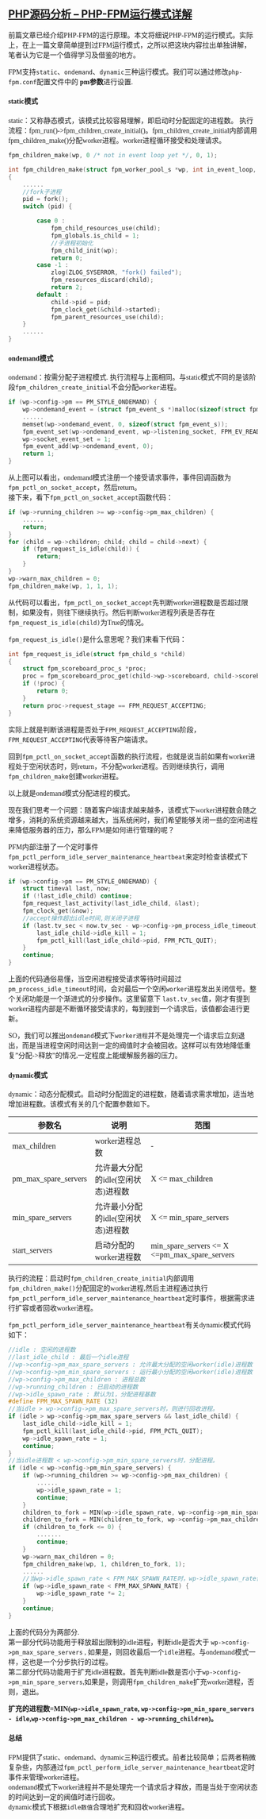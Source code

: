 ## [PHP源码分析 – PHP-FPM运行模式详解](http://mojijs.com/2016/11/221271/index.html)

<font face=黑体>

前篇文章已经介绍PHP-FPM的运行原理。本文将细说PHP-FPM的运行模式。实际上，在上一篇文章简单提到过FPM运行模式，之所以把这块内容拉出单独讲解，笔者认为它是一个值得学习及借鉴的地方。

FPM支持`static`、`ondemand`、`dynamic`三种运行模式。我们可以通过修改`php-fpm.conf`配置文件中的 **pm参数**进行设置.

#### **static模式**

static：又称静态模式，该模式比较容易理解，即启动时分配固定的进程数。 执行流程：fpm_run()->fpm_children_create_initial()。fpm_children_create_initial内部调用fpm_children_make()分配worker进程。worker进程循环接受和处理请求。

```c
fpm_children_make(wp, 0 /* not in event loop yet */, 0, 1);

int fpm_children_make(struct fpm_worker_pool_s *wp, int in_event_loop, int nb_to_spawn, int is_debug)
{
    ......
    //fork子进程
    pid = fork();
    switch (pid) {

        case 0 :
            fpm_child_resources_use(child);
            fpm_globals.is_child = 1;
            //子进程初始化
            fpm_child_init(wp);
            return 0;
        case -1 :
            zlog(ZLOG_SYSERROR, "fork() failed");
            fpm_resources_discard(child);
            return 2;
        default :
            child->pid = pid;
            fpm_clock_get(&child->started);
            fpm_parent_resources_use(child);
    }
    ......
}
```
#### **ondemand模式**

ondemand：按需分配子进程模式. 执行流程与上面相同。与static模式不同的是该阶段`fpm_children_create_initial`不会分配`worker`进程。
```c
if (wp->config->pm == PM_STYLE_ONDEMAND) {
    wp->ondemand_event = (struct fpm_event_s *)malloc(sizeof(struct fpm_event_s));
    ......
    memset(wp->ondemand_event, 0, sizeof(struct fpm_event_s));
    fpm_event_set(wp->ondemand_event, wp->listening_socket, FPM_EV_READ | FPM_EV_EDGE, fpm_pctl_on_socket_accept, wp);
    wp->socket_event_set = 1;
    fpm_event_add(wp->ondemand_event, 0);
    return 1;
}
```
从上图可以看出，ondemand模式注册一个接受请求事件，事件回调函数为`fpm_pctl_on_socket_accept`，然后return。   
接下来，看下`fpm_pctl_on_socket_accept`函数代码：
```c
if (wp->running_children >= wp->config->pm_max_children) {
    ......
    return;
}
for (child = wp->children; child; child = child->next) {
    if (fpm_request_is_idle(child)) {
        return;
    }
}
wp->warn_max_children = 0;
fpm_children_make(wp, 1, 1, 1);
```
从代码可以看出，`fpm_pctl_on_socket_accept`先判断worker进程数是否超过限制，如果没有，则往下继续执行。然后判断worker进程列表是否存在`fpm_request_is_idle(child)`为True的情况。

`fpm_request_is_idle()`是什么意思呢？我们来看下代码：

```c
int fpm_request_is_idle(struct fpm_child_s *child)
{
    struct fpm_scoreboard_proc_s *proc;
    proc = fpm_scoreboard_proc_get(child->wp->scoreboard, child->scoreboard_i);
    if (!proc) {
        return 0;
    }
    return proc->request_stage == FPM_REQUEST_ACCEPTING;
}
```
实际上就是判断该进程是否处于`FPM_REQUEST_ACCEPTING`阶段，`FPM_REQUEST_ACCEPTING`代表等待客户端请求。

回到`fpm_pctl_on_socket_accept`函数的执行流程，也就是说当前如果有worker进程处于空闲状态时，则return，不分配worker进程。否则继续执行，调用 `fpm_children_make`创建worker进程。

以上就是ondemand模式分配进程的模式。

现在我们思考一个问题：随着客户端请求越来越多，该模式下worker进程数会随之增多，消耗的系统资源越来越大，当系统闲时，我们希望能够关闭一些的空闲进程来降低服务器的压力，那么FPM是如何进行管理的呢？

PFM内部注册了一个定时事件`fpm_pctl_perform_idle_server_maintenance_heartbeat`来定时检查该模式下worker进程状态。
```c
if (wp->config->pm == PM_STYLE_ONDEMAND) {
    struct timeval last, now;
    if (!last_idle_child) continue;
    fpm_request_last_activity(last_idle_child, &last);
    fpm_clock_get(&now);
    //accept操作超出idle时间,则关闭子进程
    if (last.tv_sec < now.tv_sec - wp->config->pm_process_idle_timeout) {
        last_idle_child->idle_kill = 1;
        fpm_pctl_kill(last_idle_child->pid, FPM_PCTL_QUIT);
    }
    continue;
}
```
上面的代码通俗易懂，当空闲进程接受请求等待时间超过`pm_process_idle_timeout`时间，会对最后一个空闲`worker`进程发出关闭信号。整个关闭功能是一个渐进式的分步操作。这里留意下 `last.tv_sec`值，刚才有提到worker进程内部是不断循环接受请求的，每到接到一个请求后，该值都会进行更新。

SO，我们可以推出`ondemand`模式下`worker进程`并不是处理完一个请求后立刻退出，而是当进程空闲时间达到一定的阀值时才会被回收。这样可以有效地降低重复”分配->释放”的情况,一定程度上能缓解服务器的压力。

#### **dynamic模式**

dynamic：动态分配模式。启动时分配固定的进程数，随着请求需求增加，适当地增加进程数。该模式有关的几个配置参数如下。

参数名 | 说明 | 范围 
-|-|-
max_children | worker进程总数 | - 
pm_max_spare_servers | 允许最大分配的idle(空闲状态)进程数 | X <= max_children 
min_spare_servers | 允许最小分配的idle(空闲状态)进程数 | X <= min_spare_servers 
start_servers | 启动分配的worker进程数 | min_spare_servers <= X <=pm_max_spare_servers 

执行的流程：启动时`fpm_children_create_initial`内部调用`fpm_children_make()`分配固定的worker进程,然后主进程通过执行`fpm_pctl_perform_idle_server_maintenance_heartbeat`定时事件，根据需求进行扩容或者回收worker进程。

`fpm_pctl_perform_idle_server_maintenance_heartbeat`有关dynamic模式代码如下：

```c
//idle : 空闲的进程数
//last_idle_child : 最后一个idle进程
//wp->config->pm_max_spare_servers : 允许最大分配的空闲worker(idle)进程数
//wp->config->pm_min_spare_servers : 运行最小分配的空闲worker(idle)进程数
//wp->config->pm_max_children : 进程总数
//wp->running_children : 已启动的进程数
//wp->idle_spawn_rate : 默认为1，分配进程基数
#define FPM_MAX_SPAWN_RATE (32)
//当idle > wp->config->pm_max_spare_servers时，则进行回收进程。
if (idle > wp->config->pm_max_spare_servers && last_idle_child) {
    last_idle_child->idle_kill = 1;
    fpm_pctl_kill(last_idle_child->pid, FPM_PCTL_QUIT);
    wp->idle_spawn_rate = 1;
    continue;
}
//当idle进程数 < wp->config->pm_min_spare_servers时，分配进程。
if (idle < wp->config->pm_min_spare_servers) {
    if (wp->running_children >= wp->config->pm_max_children) {
        ......
        wp->idle_spawn_rate = 1;
        continue;
    }
    children_to_fork = MIN(wp->idle_spawn_rate, wp->config->pm_min_spare_servers - idle);
    children_to_fork = MIN(children_to_fork, wp->config->pm_max_children - wp->running_children);
    if (children_to_fork <= 0) {
        .......
        continue;
    }
    wp->warn_max_children = 0;
    fpm_children_make(wp, 1, children_to_fork, 1);
    ......
    //当wp->idle_spawn_rate < FPM_MAX_SPAWN_RATE时，wp->idle_spawn_rate值以2倍数进行增长。
    if (wp->idle_spawn_rate < FPM_MAX_SPAWN_RATE) {
        wp->idle_spawn_rate *= 2;
    }
    continue;
}
```
上面的代码分为两部分.   
第一部分代码功能用于释放超出限制的idle进程，判断idle是否大于 `wp->config->pm_max_spare_servers` , 如果是，则回收最后一个`idle`进程。与ondemand模式一样，这也是一个分步执行的过程。   
第二部分代码功能用于扩充idle进程数。首先判断idle数是否小于`wp->config->pm_min_spare_servers`,如果是，则调用`fpm_children_make`扩充worker进程，否则，退出。

**扩充的进程数=MIN(`wp->idle_spawn_rate`, `wp->config->pm_min_spare_servers - idle`,`wp->config->pm_max_children - wp->running_children`)。**

#### **总结**

FPM提供了static、ondemand、dynamic三种运行模式。前者比较简单；后两者稍微复杂些，内部通过`fpm_pctl_perform_idle_server_maintenance_heartbeat`定时事件来管理worker进程。   
ondemand模式下worker进程并不是处理完一个请求后才释放，而是当处于空闲状态的时间达到一定的阀值时进行回收。   
dynamic模式下根据`idle数值`合理地扩充和回收worker进程。

</font>